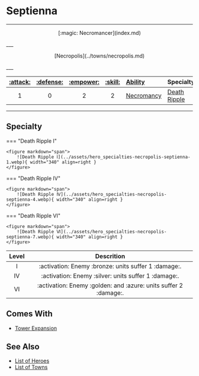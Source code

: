 # Septienna

___
<p style="text-align: center;" markdown>[:magic: Necromancer](index.md)</p>
___
<p style="text-align: center;" markdown>[Necropolis](../towns/necropolis.md)</p>
___

| [:attack:](../statistics/attack.md) | [:defense:](../statistics/defense.md) | [:empower:](../statistics/power.md) | [:skill:](../statistics/knowledge.md) | [Ability](../abilities/index.md) | Specialty |
| :---: | :---: | :---: | :---: | :--- | :--- |
| 1 | 0 | 2 | 2 | [Necromancy](../abilities/necromancy.md) | [Death Ripple](#specialty) |

___


## Specialty

=== "Death Ripple Ⅰ"

    <figure markdown="span">
        ![Death Ripple Ⅰ](../assets/hero_specialties-necropolis-septienna-1.webp){ width="340" align=right }
    </figure>

=== "Death Ripple Ⅳ"

    <figure markdown="span">
        ![Death Ripple Ⅳ](../assets/hero_specialties-necropolis-septienna-4.webp){ width="340" align=right }
    </figure>

=== "Death Ripple Ⅵ"

    <figure markdown="span">
        ![Death Ripple Ⅵ](../assets/hero_specialties-necropolis-septienna-7.webp){ width="340" align=right }
    </figure>


| Level | Descrition |
| :---: | :---: |
| Ⅰ | :activation: Enemy :bronze: units suffer 1 :damage:. |
| Ⅳ | :activation: Enemy :silver: units suffer 1 :damage:. |
| Ⅵ | :activation: Enemy :golden: and :azure: units suffer 2 :damage:. |


## Comes With

- [Tower Expansion](../content.md)


## See Also

- [List of Heroes](index.md)
- [List of Towns](../towns/index.md)

